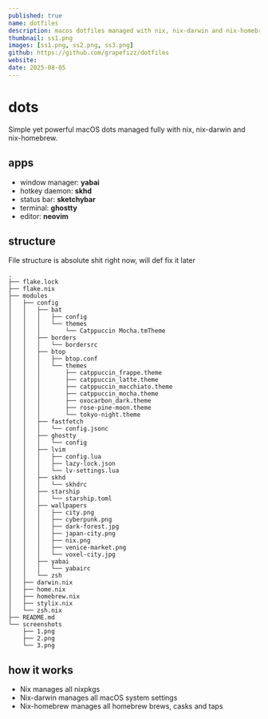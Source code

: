 ```yaml
---
published: true
name: dotfiles
description: macos dotfiles managed with nix, nix-darwin and nix-homebrew
thumbnail: ss1.png
images: [ss1.png, ss2.png, ss3.png]
github: https://github.com/grapefizz/dotfiles
website: 
date: 2025-08-05
---
```


# dots

Simple yet powerful macOS dots managed fully with nix, nix-darwin and nix-homebrew.

## apps

- window manager: **yabai**
- hotkey daemon: **skhd**
- status bar: **sketchybar**
- terminal: **ghostty**
- editor: **neovim**


## structure

File structure is absolute shit right now, will def fix it later
```
.
├── flake.lock
├── flake.nix
├── modules
│   ├── config
│   │   ├── bat
│   │   │   ├── config
│   │   │   └── themes
│   │   │       └── Catppuccin Mocha.tmTheme
│   │   ├── borders
│   │   │   └── bordersrc
│   │   ├── btop
│   │   │   ├── btop.conf
│   │   │   └── themes
│   │   │       ├── catppuccin_frappe.theme
│   │   │       ├── catppuccin_latte.theme
│   │   │       ├── catppuccin_macchiato.theme
│   │   │       ├── catppuccin_mocha.theme
│   │   │       ├── oxocarbon_dark.theme
│   │   │       ├── rose-pine-moon.theme
│   │   │       └── tokyo-night.theme
│   │   ├── fastfetch
│   │   │   └── config.jsonc
│   │   ├── ghostty
│   │   │   └── config
│   │   ├── lvim
│   │   │   ├── config.lua
│   │   │   ├── lazy-lock.json
│   │   │   └── lv-settings.lua
│   │   ├── skhd
│   │   │   └── skhdrc
│   │   ├── starship
│   │   │   └── starship.toml
│   │   ├── wallpapers
│   │   │   ├── city.png
│   │   │   ├── cyberpunk.png
│   │   │   ├── dark-forest.jpg
│   │   │   ├── japan-city.png
│   │   │   ├── nix.png
│   │   │   ├── venice-market.png
│   │   │   └── voxel-city.jpg
│   │   ├── yabai
│   │   │   └── yabairc
│   │   └── zsh
│   ├── darwin.nix
│   ├── home.nix
│   ├── homebrew.nix
│   ├── stylix.nix
│   └── zsh.nix
├── README.md
└── screenshots
    ├── 1.png
    ├── 2.png
    └── 3.png
```

## how it works

- Nix manages all nixpkgs
- Nix-darwin manages all macOS system settings
- Nix-homebrew manages all homebrew brews, casks and taps